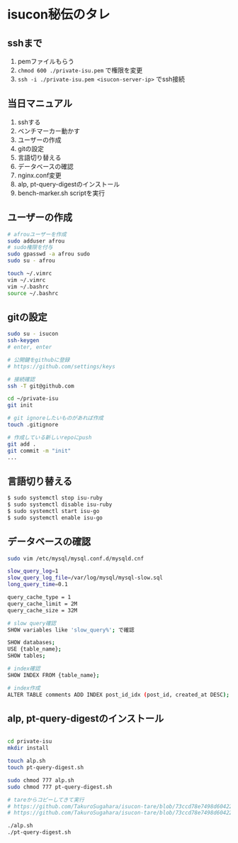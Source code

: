 # isucon秘伝のタレ

## sshまで

1. pemファイルもらう
1. `chmod 600 ./private-isu.pem` で権限を変更
1. `ssh -i ./private-isu.pem <isucon-server-ip>` でssh接続

## 当日マニュアル

1. sshする
1. ベンチマーカー動かす
1. ユーザーの作成
1. gitの設定
1. 言語切り替える
1. データベースの確認
1. nginx.conf変更
1. alp, pt-query-digestのインストール
1. bench-marker.sh scriptを実行

## ユーザーの作成

```sh
# afrouユーザーを作成
sudo adduser afrou
# sudo権限を付与
sudo gpasswd -a afrou sudo
sudo su - afrou

touch ~/.vimrc
vim ~/.vimrc
vim ~/.bashrc
source ~/.bashrc
```

## gitの設定

```sh
sudo su - isucon
ssh-keygen 
# enter, enter

# 公開鍵をgithubに登録
# https://github.com/settings/keys

# 接続確認
ssh -T git@github.com

cd ~/private-isu
git init

# git ignoreしたいものがあれば作成
touch .gitignore

# 作成している新しいrepoにpush
git add .
git commit -m "init"
...
```

## 言語切り替える

```sh
$ sudo systemctl stop isu-ruby
$ sudo systemctl disable isu-ruby
$ sudo systemctl start isu-go
$ sudo systemctl enable isu-go
```

## データベースの確認


```sh
sudo vim /etc/mysql/mysql.conf.d/mysqld.cnf

slow_query_log=1
slow_query_log_file=/var/log/mysql/mysql-slow.sql
long_query_time=0.1

query_cache_type = 1
query_cache_limit = 2M
query_cache_size = 32M
```

```sh
# slow query確認
SHOW variables like 'slow_query%'; で確認
```

```sh
SHOW databases;
USE {table_name};
SHOW tables;

# index確認
SHOW INDEX FROM {table_name};

# index作成
ALTER TABLE comments ADD INDEX post_id_idx (post_id, created_at DESC);

```

## alp, pt-query-digestのインストール

```sh

cd private-isu
mkdir install

touch alp.sh
touch pt-query-digest.sh

sudo chmod 777 alp.sh
sudo chmod 777 pt-query-digest.sh

# tareからコピーしてきて実行
# https://github.com/TakuroSugahara/isucon-tare/blob/73ccd78e7498d604228c07f63182f342216292b5/install/install-alp.sh#L11
# https://github.com/TakuroSugahara/isucon-tare/blob/73ccd78e7498d604228c07f63182f342216292b5/install/install-pt-query-digest.sh#L1

./alp.sh
./pt-query-digest.sh

```

